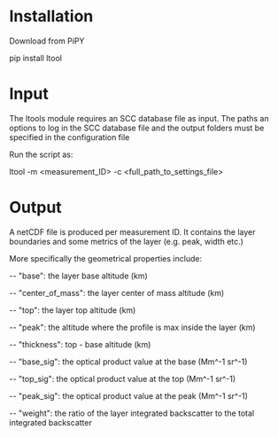 # Installation
Download from PiPY

pip install ltool

# Input
The ltools module requires an SCC database file as input.
The paths an options to log in the SCC database file and the output folders must be specified in the configuration file

Run the script as:

ltool -m <measurement_ID> -c <full_path_to_settings_file>

# Output
A netCDF file is produced per measurement ID. It contains the layer boundaries and some metrics of the layer (e.g. peak, width etc.)

More specifically the geometrical properties include:

-- "base": the layer base altitude (km)

-- "center_of_mass": the layer center of mass altitude (km)

-- "top": the layer top altitude (km)

-- "peak": the altitude where the profile is max inside the layer (km)

-- "thickness": top - base altitude (km)

-- "base_sig": the optical product value at the base (Mm^-1 sr^-1)

-- "top_sig": the optical product value at the top (Mm^-1 sr^-1)

-- "peak_sig": the optical product value at the peak (Mm^-1 sr^-1)

-- "weight": the ratio of the layer integrated backscatter to the total
integrated backscatter
